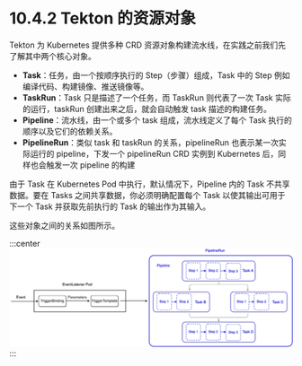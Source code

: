 # 10.4.2 Tekton 的资源对象

Tekton 为 Kubernetes 提供多种 CRD 资源对象构建流水线，在实践之前我们先了解其中两个核心对象。

- **Task**：任务，由一个按顺序执行的 Step（步骤）组成，Task 中的 Step 例如编译代码、构建镜像、推送镜像等。
- **TaskRun**：Task 只是描述了一个任务，而 TaskRun 则代表了一次 Task 实际的运行，taskRun 创建出来之后，就会自动触发 task 描述的构建任务。
- **Pipeline**：流水线，由一个或多个 task 组成，流水线定义了每个 Task 执行的顺序以及它们的依赖关系。
- **PipelineRun**：类似 task 和 taskRun 的关系，pipelineRun 也表示某一次实际运行的 pipeline，下发一个 pipelineRun CRD 实例到 Kubernetes 后，同样也会触发一次 pipeline 的构建

由于 Task 在 Kubernetes Pod 中执行，默认情况下，Pipeline 内的 Task 不共享数据。要在 Tasks 之间共享数据，你必须明确配置每个 Task 以使其输出可用于下一个 Task 并获取先前执行的 Task 的输出作为其输入。

这些对象之间的关系如图所示。

:::center
  ![](../assets/tekton-pipeline.png)<br/>
:::



